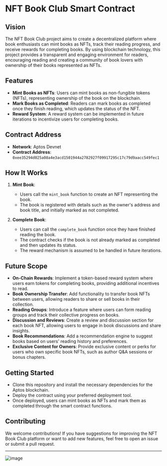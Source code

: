 

# NFT Book Club Smart Contract

## Vision

The NFT Book Club project aims to create a decentralized platform where book enthusiasts can mint books as NFTs, track their reading progress, and receive rewards for completing books. By using blockchain technology, this project provides a transparent and engaging environment for readers, encouraging reading and creating a community of book lovers with ownership of their books represented as NFTs.

## Features

- **Mint Books as NFTs**: Users can mint books as non-fungible tokens (NFTs), representing ownership of the book on the blockchain.
- **Mark Books as Completed**: Readers can mark books as completed once they finish reading, which updates the status of the NFT.
- **Reward System**: A reward system can be implemented in future iterations to incentivize users for completing books.

## Contract Address

- **Network**: Aptos Devnet
- **Contract Address**: `0xee35294d025a08a4e3acd1501944a2782927f09917295c17c79d9aacc549fec1`

## How It Works

1. **Mint Book**:

   - Users call the `mint_book` function to create an NFT representing the book.
   - The book is registered with details such as the owner's address and book title, and initially marked as not completed.

2. **Complete Book**:
   - Users can call the `complete_book` function once they have finished reading the book.
   - The contract checks if the book is not already marked as completed and then updates its status.
   - The reward mechanism is assumed to be handled in future iterations.

## Future Scope

- **On-Chain Rewards**: Implement a token-based reward system where users earn tokens for completing books, providing additional incentives to read.
- **Book Ownership Transfer**: Add functionality to transfer book NFTs between users, allowing readers to share or sell books in their collection.
- **Reading Groups**: Introduce a feature where users can form reading groups and track their collective progress on books.
- **Discussion and Reviews**: Create a review and discussion section for each book NFT, allowing users to engage in book discussions and share insights.
- **Book Recommendations**: Add a recommendation engine to suggest books based on users' reading history and preferences.
- **Exclusive Content for Owners**: Provide exclusive content or perks for users who own specific book NFTs, such as author Q&A sessions or bonus chapters.

## Getting Started

- Clone this repository and install the necessary dependencies for the Aptos blockchain.
- Deploy the contract using your preferred deployment tool.
- Once deployed, users can mint books as NFTs and mark them as completed through the smart contract functions.

## Contributing

We welcome contributions! If you have suggestions for improving the NFT Book Club platform or want to add new features, feel free to open an issue or submit a pull request.

---
![image](https://github.com/user-attachments/assets/856fd9c9-54b4-424d-b7fa-4cc5002efd2e)
